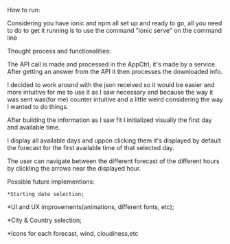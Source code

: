 

How to run:

  Considering you have ionic and npm all set up and ready to go, all you need to do to get it running is to use the command "ionic serve" on the command line 



Thought process and functionalities:

  The API call is made and processed in the AppCtrl, it's made by a service. After getting an answer from the API it then processes the downloaded info.
  
  I decided to work around with the json received so it would be easier and more intuitive for me to use it as I saw necessary and because the way it was sent was(for me) counter intuitive and a little weird considering the way I wanted to do things. 
  
  After building the information as I saw fit I initialized visually the first day and available time.
  
  I display all available days and uppon clicking them it's displayed by default the forecast for the first available time of that selected day.
	
  The user can navigate between the different forecast of the different hours by clickling the arrows near the displayed hour.



Possible future implementions:

	*Starting date selection;
  
  *UI and UX improvements(animations, different fonts, etc);
	
  *City & Country selection;
	
  *Icons for each forecast, wind, cloudiness,etc
